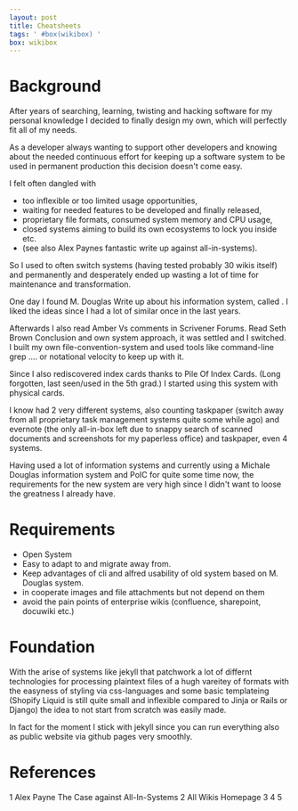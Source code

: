 ```yaml
---
layout: post
title: Cheatsheets
tags: ' #box(wikibox) '
box: wikibox
---
```


# Background

After years of searching, learning, twisting and hacking software for my personal knowledge I decided to finally design my own, which will perfectly fit all of my needs.
 
As a developer always wanting to support other developers and knowing about the needed continuous effort for keeping up a software system to be used in permanent production this decision doesn't come easy.

I felt often dangled with 

- too inflexible or too limited usage opportunities, 
- waiting for needed features to be developed and finally released, 
- proprietary file formats, consumed system memory and CPU usage, 
- closed systems aiming to build its own ecosystems to lock you inside etc. 
- (see also Alex Paynes fantastic write up against all-in-systems).

So I used to often switch systems (having tested probably 30 wikis itself) and permanently and desperately ended up wasting a lot of time for maintenance and transformation.

One day I found M. Douglas Write up about his information system, called . I liked the ideas since I had a lot of similar once in the last years.

Afterwards I also read Amber Vs comments in Scrivener Forums. Read Seth Brown Conclusion and own system approach, it was settled and I switched. I built my own file-convention-system and
used tools like command-line grep .... or notational velocity to keep up with it.

Since I also rediscovered index cards thanks to Pile Of Index Cards. (Long forgotten, last seen/used in the 5th grad.) I started using this system with physical cards.

I know had 2 very different systems, also counting taskpaper (switch away from all proprietary task management systems quite some while ago) and evernote (the only all-in-box left due to snappy search of scanned documents and screenshots for my paperless office) and taskpaper, even 4 systems.

Having used a lot of information systems and currently using a Michale Douglas information system and PoIC for quite some time now, the requirements for the new system are very high since I didn't want to loose the greatness I already have.

# Requirements

- Open System
- Easy to adapt to and migrate away from.
- Keep advantages of cli and alfred usability of old system based on M. Douglas system.
- in cooperate images and file attachments but not depend on them
- avoid the pain points of enterprise wikis (confluence, sharepoint, docuwiki etc.)

# Foundation

With the arise of systems like jekyll that patchwork a lot of differnt technologies for processing plaintext files of a hugh vareitey of formats with the easyness of styling via css-languages and some basic templateing (Shopify Liquid is still quite small and inflexible compared to Jinja or Rails or Django) the idea to not start from scratch was easily made.

In fact for the moment I stick with jekyll since you can run everything also as public website via github pages very smoothly.

# References

 1 Alex Payne The Case against All-In-Systems
 2 All Wikis Homepage
 3
 4
 5
